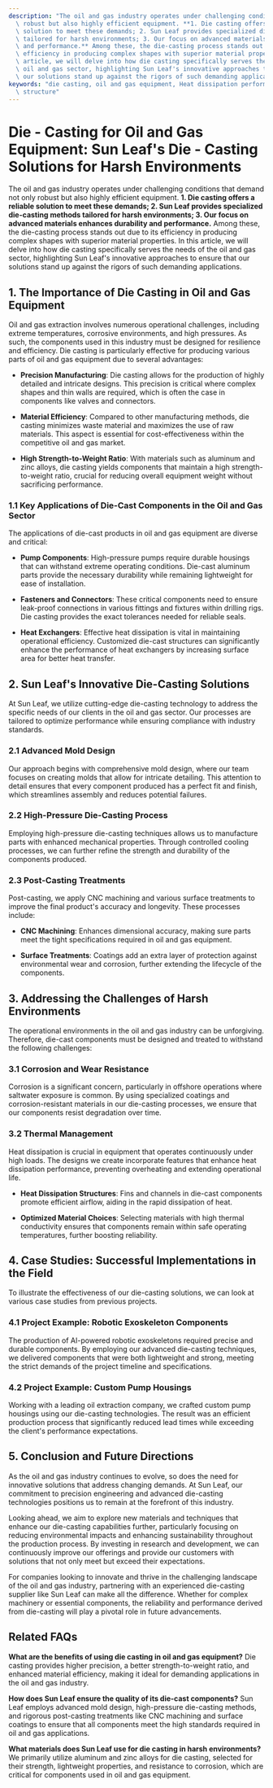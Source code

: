 ```yaml
---
description: "The oil and gas industry operates under challenging conditions that demand not only\
  \ robust but also highly efficient equipment. **1. Die casting offers a reliable\
  \ solution to meet these demands; 2. Sun Leaf provides specialized die-casting methods\
  \ tailored for harsh environments; 3. Our focus on advanced materials enhances durability\
  \ and performance.** Among these, the die-casting process stands out due to its\
  \ efficiency in producing complex shapes with superior material properties. In this\
  \ article, we will delve into how die casting specifically serves the needs of the\
  \ oil and gas sector, highlighting Sun Leaf's innovative approaches to ensure that\
  \ our solutions stand up against the rigors of such demanding applications."
keywords: "die casting, oil and gas equipment, Heat dissipation performance, Heat dissipation\
  \ structure"
---
```

# Die - Casting for Oil and Gas Equipment: Sun Leaf's Die - Casting Solutions for Harsh Environments

The oil and gas industry operates under challenging conditions that demand not only robust but also highly efficient equipment. **1. Die casting offers a reliable solution to meet these demands; 2. Sun Leaf provides specialized die-casting methods tailored for harsh environments; 3. Our focus on advanced materials enhances durability and performance.** Among these, the die-casting process stands out due to its efficiency in producing complex shapes with superior material properties. In this article, we will delve into how die casting specifically serves the needs of the oil and gas sector, highlighting Sun Leaf's innovative approaches to ensure that our solutions stand up against the rigors of such demanding applications.

## **1. The Importance of Die Casting in Oil and Gas Equipment**

Oil and gas extraction involves numerous operational challenges, including extreme temperatures, corrosive environments, and high pressures. As such, the components used in this industry must be designed for resilience and efficiency. Die casting is particularly effective for producing various parts of oil and gas equipment due to several advantages:

- **Precision Manufacturing**: Die casting allows for the production of highly detailed and intricate designs. This precision is critical where complex shapes and thin walls are required, which is often the case in components like valves and connectors.
  
- **Material Efficiency**: Compared to other manufacturing methods, die casting minimizes waste material and maximizes the use of raw materials. This aspect is essential for cost-effectiveness within the competitive oil and gas market.

- **High Strength-to-Weight Ratio**: With materials such as aluminum and zinc alloys, die casting yields components that maintain a high strength-to-weight ratio, crucial for reducing overall equipment weight without sacrificing performance.

### **1.1 Key Applications of Die-Cast Components in the Oil and Gas Sector**

The applications of die-cast products in oil and gas equipment are diverse and critical:

- **Pump Components**: High-pressure pumps require durable housings that can withstand extreme operating conditions. Die-cast aluminum parts provide the necessary durability while remaining lightweight for ease of installation.

- **Fasteners and Connectors**: These critical components need to ensure leak-proof connections in various fittings and fixtures within drilling rigs. Die casting provides the exact tolerances needed for reliable seals.

- **Heat Exchangers**: Effective heat dissipation is vital in maintaining operational efficiency. Customized die-cast structures can significantly enhance the performance of heat exchangers by increasing surface area for better heat transfer.

## **2. Sun Leaf's Innovative Die-Casting Solutions**

At Sun Leaf, we utilize cutting-edge die-casting technology to address the specific needs of our clients in the oil and gas sector. Our processes are tailored to optimize performance while ensuring compliance with industry standards.

### **2.1 Advanced Mold Design**

Our approach begins with comprehensive mold design, where our team focuses on creating molds that allow for intricate detailing. This attention to detail ensures that every component produced has a perfect fit and finish, which streamlines assembly and reduces potential failures.

### **2.2 High-Pressure Die-Casting Process**

Employing high-pressure die-casting techniques allows us to manufacture parts with enhanced mechanical properties. Through controlled cooling processes, we can further refine the strength and durability of the components produced. 

### **2.3 Post-Casting Treatments**

Post-casting, we apply CNC machining and various surface treatments to improve the final product's accuracy and longevity. These processes include:

- **CNC Machining**: Enhances dimensional accuracy, making sure parts meet the tight specifications required in oil and gas equipment.

- **Surface Treatments**: Coatings add an extra layer of protection against environmental wear and corrosion, further extending the lifecycle of the components.

## **3. Addressing the Challenges of Harsh Environments**

The operational environments in the oil and gas industry can be unforgiving. Therefore, die-cast components must be designed and treated to withstand the following challenges:

### **3.1 Corrosion and Wear Resistance**

Corrosion is a significant concern, particularly in offshore operations where saltwater exposure is common. By using specialized coatings and corrosion-resistant materials in our die-casting processes, we ensure that our components resist degradation over time.

### **3.2 Thermal Management**

Heat dissipation is crucial in equipment that operates continuously under high loads. The designs we create incorporate features that enhance heat dissipation performance, preventing overheating and extending operational life.

- **Heat Dissipation Structures**: Fins and channels in die-cast components promote efficient airflow, aiding in the rapid dissipation of heat.

- **Optimized Material Choices**: Selecting materials with high thermal conductivity ensures that components remain within safe operating temperatures, further boosting reliability.

## **4. Case Studies: Successful Implementations in the Field**

To illustrate the effectiveness of our die-casting solutions, we can look at various case studies from previous projects.

### **4.1 Project Example: Robotic Exoskeleton Components**

The production of AI-powered robotic exoskeletons required precise and durable components. By employing our advanced die-casting techniques, we delivered components that were both lightweight and strong, meeting the strict demands of the project timeline and specifications.

### **4.2 Project Example: Custom Pump Housings**

Working with a leading oil extraction company, we crafted custom pump housings using our die-casting technologies. The result was an efficient production process that significantly reduced lead times while exceeding the client's performance expectations.

## **5. Conclusion and Future Directions**

As the oil and gas industry continues to evolve, so does the need for innovative solutions that address changing demands. At Sun Leaf, our commitment to precision engineering and advanced die-casting technologies positions us to remain at the forefront of this industry.

Looking ahead, we aim to explore new materials and techniques that enhance our die-casting capabilities further, particularly focusing on reducing environmental impacts and enhancing sustainability throughout the production process. By investing in research and development, we can continuously improve our offerings and provide our customers with solutions that not only meet but exceed their expectations.

For companies looking to innovate and thrive in the challenging landscape of the oil and gas industry, partnering with an experienced die-casting supplier like Sun Leaf can make all the difference. Whether for complex machinery or essential components, the reliability and performance derived from die-casting will play a pivotal role in future advancements.

## Related FAQs

**What are the benefits of using die casting in oil and gas equipment?**
Die casting provides higher precision, a better strength-to-weight ratio, and enhanced material efficiency, making it ideal for demanding applications in the oil and gas industry.

**How does Sun Leaf ensure the quality of its die-cast components?**
Sun Leaf employs advanced mold design, high-pressure die-casting methods, and rigorous post-casting treatments like CNC machining and surface coatings to ensure that all components meet the high standards required in oil and gas applications.

**What materials does Sun Leaf use for die casting in harsh environments?**
We primarily utilize aluminum and zinc alloys for die casting, selected for their strength, lightweight properties, and resistance to corrosion, which are critical for components used in oil and gas equipment.
